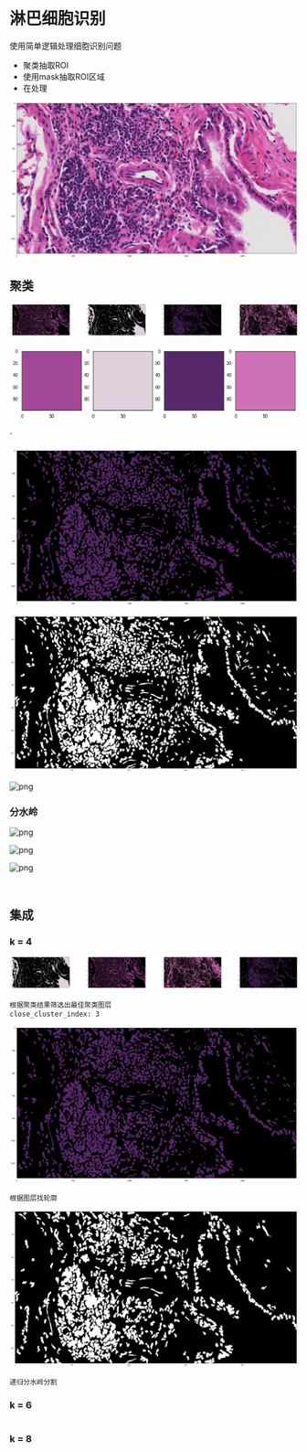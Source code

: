 # 淋巴细胞识别

使用简单逻辑处理细胞识别问题
* 聚类抽取ROI
* 使用mask抽取ROI区域
* 在处理









![png](output_18_1.png)


## 聚类




![png](output_22_0.png)




![png](output_23_0.png)



`


![png](output_24_2.png)





![png](output_25_1.png)





![png](output_26_1.png)


### 分水岭




![png](output_29_0.png)




![png](output_30_1.png)




![png](output_32_1.png)



```python

```


```python

```

## 集成



### k = 4




![png](output_38_1.png)


    根据聚类结果筛选出最佳聚类图层
    close_cluster_index: 3



![png](output_38_3.png)


    根据图层找轮廓



![png](output_38_5.png)


    递归分水岭分割


### k = 6


```python

```

### k = 8


```python

```
